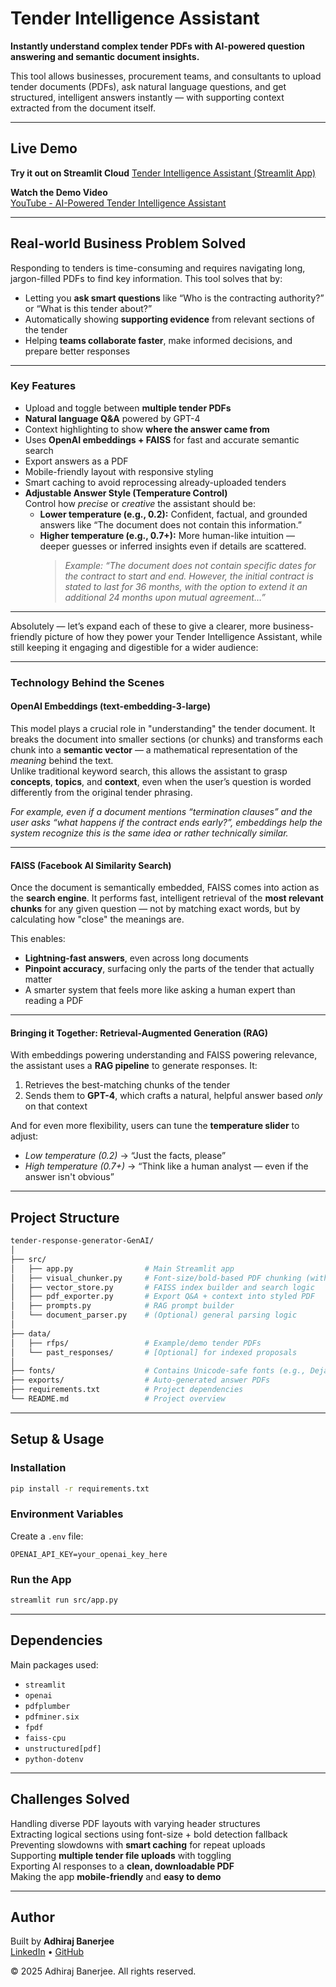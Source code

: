# Tender Intelligence Assistant

**Instantly understand complex tender PDFs with AI-powered question answering and semantic document insights.**

This tool allows businesses, procurement teams, and consultants to upload tender documents (PDFs), ask natural language questions, and get structured, intelligent answers instantly — with supporting context extracted from the document itself.

---

## Live Demo

**Try it out on Streamlit Cloud** 
[Tender Intelligence Assistant (Streamlit App)](https://adhirajbane-rfp-response-generator-genai.streamlit.app/)

**Watch the Demo Video**  
[YouTube - AI-Powered Tender Intelligence Assistant](https://www.youtube.com/watch?v=7oWn1RbKPYs)

---

## Real-world Business Problem Solved

Responding to tenders is time-consuming and requires navigating long, jargon-filled PDFs to find key information. This tool solves that by:

- Letting you **ask smart questions** like “Who is the contracting authority?” or “What is this tender about?”
- Automatically showing **supporting evidence** from relevant sections of the tender
- Helping **teams collaborate faster**, make informed decisions, and prepare better responses

---

### Key Features

- Upload and toggle between **multiple tender PDFs**
- **Natural language Q&A** powered by GPT-4
- Context highlighting to show **where the answer came from**
- Uses **OpenAI embeddings + FAISS** for fast and accurate semantic search
- Export answers as a PDF
- Mobile-friendly layout with responsive styling
- Smart caching to avoid reprocessing already-uploaded tenders
- **Adjustable Answer Style (Temperature Control)**  
  Control how *precise* or *creative* the assistant should be:
  - **Lower temperature (e.g., 0.2):** Confident, factual, and grounded answers like “The document does not contain this information.”
  - **Higher temperature (e.g., 0.7+):** More human-like intuition — deeper guesses or inferred insights even if details are scattered.  
    > *Example: “The document does not contain specific dates for the contract to start and end. However, the initial contract is stated to last for 36 months, with the option to extend it an additional 24 months upon mutual agreement…”*

---

Absolutely — let’s expand each of these to give a clearer, more business-friendly picture of how they power your Tender Intelligence Assistant, while still keeping it engaging and digestible for a wider audience:

---

### Technology Behind the Scenes

#### **OpenAI Embeddings (text-embedding-3-large)**
This model plays a crucial role in "understanding" the tender document. It breaks the document into smaller sections (or chunks) and transforms each chunk into a **semantic vector** — a mathematical representation of the *meaning* behind the text.  
Unlike traditional keyword search, this allows the assistant to grasp **concepts**, **topics**, and **context**, even when the user’s question is worded differently from the original tender phrasing.

*For example, even if a document mentions “termination clauses” and the user asks “what happens if the contract ends early?”, embeddings help the system recognize this is the same idea or rather technically similar.*

---

#### **FAISS (Facebook AI Similarity Search)**
Once the document is semantically embedded, FAISS comes into action as the **search engine**. It performs fast, intelligent retrieval of the **most relevant chunks** for any given question — not by matching exact words, but by calculating how "close" the meanings are.

This enables:
- **Lightning-fast answers**, even across long documents
- **Pinpoint accuracy**, surfacing only the parts of the tender that actually matter
- A smarter system that feels more like asking a human expert than reading a PDF

---

#### **Bringing it Together: Retrieval-Augmented Generation (RAG)**
With embeddings powering understanding and FAISS powering relevance, the assistant uses a **RAG pipeline** to generate responses. It:
1. Retrieves the best-matching chunks of the tender
2. Sends them to **GPT-4**, which crafts a natural, helpful answer based *only* on that context

And for even more flexibility, users can tune the **temperature slider** to adjust:
- *Low temperature (0.2)* -> “Just the facts, please”
- *High temperature (0.7+)* -> “Think like a human analyst — even if the answer isn't obvious”

---

## Project Structure

```bash
tender-response-generator-GenAI/
│
├── src/
│   ├── app.py                # Main Streamlit app
│   ├── visual_chunker.py     # Font-size/bold-based PDF chunking (with fallback)
│   ├── vector_store.py       # FAISS index builder and search logic
│   ├── pdf_exporter.py       # Export Q&A + context into styled PDF
│   ├── prompts.py            # RAG prompt builder
│   └── document_parser.py    # (Optional) general parsing logic
│
├── data/
│   ├── rfps/                 # Example/demo tender PDFs
│   └── past_responses/       # [Optional] for indexed proposals
│
├── fonts/                    # Contains Unicode-safe fonts (e.g., DejaVuSans.ttf)
├── exports/                  # Auto-generated answer PDFs
├── requirements.txt          # Project dependencies
└── README.md                 # Project overview
```

---

## Setup & Usage

### Installation

```bash
pip install -r requirements.txt
```

### Environment Variables

Create a `.env` file:

```env
OPENAI_API_KEY=your_openai_key_here
```

### Run the App

```bash
streamlit run src/app.py
```

---

## Dependencies

Main packages used:

- `streamlit`
- `openai`
- `pdfplumber`
- `pdfminer.six`
- `fpdf`
- `faiss-cpu`
- `unstructured[pdf]`
- `python-dotenv`

---

## Challenges Solved

Handling diverse PDF layouts with varying header structures  
Extracting logical sections using font-size + bold detection fallback  
Preventing slowdowns with **smart caching** for repeat uploads  
Supporting **multiple tender file uploads** with toggling  
Exporting AI responses to a **clean, downloadable PDF**  
Making the app **mobile-friendly** and **easy to demo**

---

## Author

Built by **Adhiraj Banerjee**  
[LinkedIn](https://www.linkedin.com/in/adhiraj-banerjee) • [GitHub](https://github.com/adhirajbane13)

© 2025 Adhiraj Banerjee. All rights reserved.
